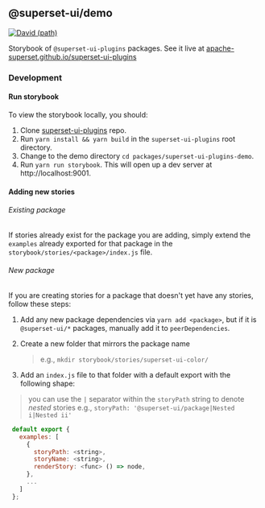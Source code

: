 ## @superset-ui/demo

[![David (path)](https://img.shields.io/david/apache-superset/superset-ui-plugins.svg?path=packages%2Fsuperset-ui-demo&style=flat-square)](https://david-dm.org/apache-superset/superset-ui-plugins?path=packages/superset-ui-demo)

Storybook of `@superset-ui-plugins` packages. See it live at
[apache-superset.github.io/superset-ui-plugins](https://apache-superset.github.io/superset-ui-plugins)

### Development

#### Run storybook

To view the storybook locally, you should:

1. Clone [superset-ui-plugins](https://github.com/apache-superset/superset-ui-plugins) repo.
2. Run `yarn install && yarn build` in the `superset-ui-plugins` root directory.
3. Change to the demo directory `cd packages/superset-ui-plugins-demo`.
4. Run `yarn run storybook`. This will open up a dev server at http://localhost:9001.

#### Adding new stories

###### Existing package

If stories already exist for the package you are adding, simply extend the `examples` already
exported for that package in the `storybook/stories/<package>/index.js` file.

###### New package

If you are creating stories for a package that doesn't yet have any stories, follow these steps:

1. Add any new package dependencies via `yarn add <package>`, but if it is `@superset-ui/*`
   packages, manually add it to `peerDependencies`.

2. Create a new folder that mirrors the package name

   > e.g., `mkdir storybook/stories/superset-ui-color/`

3. Add an `index.js` file to that folder with a default export with the following shape:

> you can use the `|` separator within the `storyPath` string to denote _nested_ stories e.g.,
> `storyPath: '@superset-ui/package|Nested i|Nested ii'`

```javascript
 default export {
   examples: [
     {
       storyPath: <string>,
       storyName: <string>,
       renderStory: <func> () => node,
     },
     ...
   ]
 };
```
